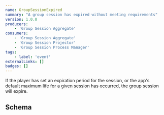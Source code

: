 ```yaml
---
name: GroupSessionExpired
summary: "A group session has expired without meeting requirements"
version: 1.0.0
producers:
    - 'Group Session Aggregate'
consumers:
    - 'Group Session Aggregate'
    - 'Group Session Projector'
    - 'Group Session Process Manager'
tags:
    - label: 'event'
externalLinks: []
badges: []
---
```

If the player has set an expiration period for the session, or the app's default maximum life for a given session has occurred, the group session will expire.

<Mermaid />

## Schema
<SchemaViewer />